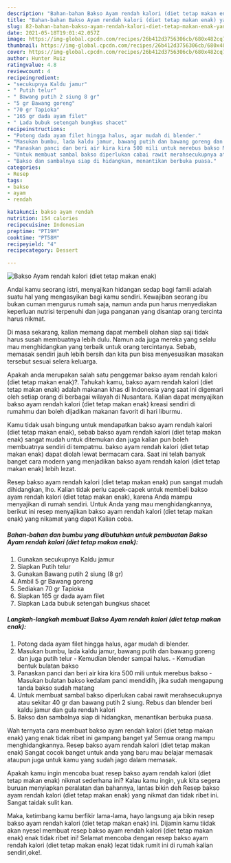 ```yaml
---
description: "Bahan-bahan Bakso Ayam rendah kalori (diet tetap makan enak) yang lezat Untuk Jualan"
title: "Bahan-bahan Bakso Ayam rendah kalori (diet tetap makan enak) yang lezat Untuk Jualan"
slug: 82-bahan-bahan-bakso-ayam-rendah-kalori-diet-tetap-makan-enak-yang-lezat-untuk-jualan
date: 2021-05-18T19:01:42.057Z
image: https://img-global.cpcdn.com/recipes/26b412d3756306cb/680x482cq70/bakso-ayam-rendah-kalori-diet-tetap-makan-enak-foto-resep-utama.jpg
thumbnail: https://img-global.cpcdn.com/recipes/26b412d3756306cb/680x482cq70/bakso-ayam-rendah-kalori-diet-tetap-makan-enak-foto-resep-utama.jpg
cover: https://img-global.cpcdn.com/recipes/26b412d3756306cb/680x482cq70/bakso-ayam-rendah-kalori-diet-tetap-makan-enak-foto-resep-utama.jpg
author: Hunter Ruiz
ratingvalue: 4.8
reviewcount: 4
recipeingredient:
- "secukupnya Kaldu jamur"
- " Putih telur"
- " Bawang putih 2 siung 8 gr"
- "5 gr Bawang goreng"
- "70 gr Tapioka"
- "165 gr dada ayam filet"
- " Lada bubuk setengah bungkus shacet"
recipeinstructions:
- "Potong dada ayam filet hingga halus, agar mudah di blender."
- "Masukan bumbu, lada kaldu jamur, bawang putih dan bawang goreng dan juga putih telur Kemudian blender sampai halus. Kemudian bentuk bulatan bakso"
- "Panaskan panci dan beri air kira kira 500 mili untuk merebus bakso Masukan bulatan bakso kedalam panci mendidih, jika sudah mengapung tanda bakso sudah matang"
- "Untuk membuat sambal bakso diperlukan cabai rawit merahsecukupnya atau sekitar 40 gr dan bawang putih 2 siung. Rebus dan blender beri kaldu jamur dan gula rendah kalori"
- "Bakso dan sambalnya siap di hidangkan, menantikan berbuka puasa."
categories:
- Resep
tags:
- bakso
- ayam
- rendah

katakunci: bakso ayam rendah 
nutrition: 154 calories
recipecuisine: Indonesian
preptime: "PT19M"
cooktime: "PT58M"
recipeyield: "4"
recipecategory: Dessert

---
```



![Bakso Ayam rendah kalori (diet tetap makan enak)](https://img-global.cpcdn.com/recipes/26b412d3756306cb/680x482cq70/bakso-ayam-rendah-kalori-diet-tetap-makan-enak-foto-resep-utama.jpg)

Andai kamu seorang istri, menyajikan hidangan sedap bagi famili adalah suatu hal yang mengasyikan bagi kamu sendiri. Kewajiban seorang ibu bukan cuman mengurus rumah saja, namun anda pun harus menyediakan keperluan nutrisi terpenuhi dan juga panganan yang disantap orang tercinta harus nikmat.

Di masa  sekarang, kalian memang dapat membeli olahan siap saji tidak harus susah membuatnya lebih dulu. Namun ada juga mereka yang selalu mau menghidangkan yang terbaik untuk orang tercintanya. Sebab, memasak sendiri jauh lebih bersih dan kita pun bisa menyesuaikan masakan tersebut sesuai selera keluarga. 



Apakah anda merupakan salah satu penggemar bakso ayam rendah kalori (diet tetap makan enak)?. Tahukah kamu, bakso ayam rendah kalori (diet tetap makan enak) adalah makanan khas di Indonesia yang saat ini digemari oleh setiap orang di berbagai wilayah di Nusantara. Kalian dapat menyajikan bakso ayam rendah kalori (diet tetap makan enak) kreasi sendiri di rumahmu dan boleh dijadikan makanan favorit di hari liburmu.

Kamu tidak usah bingung untuk mendapatkan bakso ayam rendah kalori (diet tetap makan enak), sebab bakso ayam rendah kalori (diet tetap makan enak) sangat mudah untuk ditemukan dan juga kalian pun boleh membuatnya sendiri di tempatmu. bakso ayam rendah kalori (diet tetap makan enak) dapat diolah lewat bermacam cara. Saat ini telah banyak banget cara modern yang menjadikan bakso ayam rendah kalori (diet tetap makan enak) lebih lezat.

Resep bakso ayam rendah kalori (diet tetap makan enak) pun sangat mudah dihidangkan, lho. Kalian tidak perlu capek-capek untuk membeli bakso ayam rendah kalori (diet tetap makan enak), karena Anda mampu menyajikan di rumah sendiri. Untuk Anda yang mau menghidangkannya, berikut ini resep menyajikan bakso ayam rendah kalori (diet tetap makan enak) yang nikamat yang dapat Kalian coba.

<!--inarticleads1-->

##### Bahan-bahan dan bumbu yang dibutuhkan untuk pembuatan Bakso Ayam rendah kalori (diet tetap makan enak):

1. Gunakan secukupnya Kaldu jamur
1. Siapkan  Putih telur
1. Gunakan  Bawang putih 2 siung (8 gr)
1. Ambil 5 gr Bawang goreng
1. Sediakan 70 gr Tapioka
1. Siapkan 165 gr dada ayam filet
1. Siapkan  Lada bubuk setengah bungkus shacet




<!--inarticleads2-->

##### Langkah-langkah membuat Bakso Ayam rendah kalori (diet tetap makan enak):

1. Potong dada ayam filet hingga halus, agar mudah di blender.
1. Masukan bumbu, lada kaldu jamur, bawang putih dan bawang goreng dan juga putih telur - Kemudian blender sampai halus. - Kemudian bentuk bulatan bakso
1. Panaskan panci dan beri air kira kira 500 mili untuk merebus bakso - Masukan bulatan bakso kedalam panci mendidih, jika sudah mengapung tanda bakso sudah matang
1. Untuk membuat sambal bakso diperlukan cabai rawit merahsecukupnya atau sekitar 40 gr dan bawang putih 2 siung. Rebus dan blender beri kaldu jamur dan gula rendah kalori
1. Bakso dan sambalnya siap di hidangkan, menantikan berbuka puasa.




Wah ternyata cara membuat bakso ayam rendah kalori (diet tetap makan enak) yang enak tidak ribet ini gampang banget ya! Semua orang mampu menghidangkannya. Resep bakso ayam rendah kalori (diet tetap makan enak) Sangat cocok banget untuk anda yang baru mau belajar memasak ataupun juga untuk kamu yang sudah jago dalam memasak.

Apakah kamu ingin mencoba buat resep bakso ayam rendah kalori (diet tetap makan enak) nikmat sederhana ini? Kalau kamu ingin, yuk kita segera buruan menyiapkan peralatan dan bahannya, lantas bikin deh Resep bakso ayam rendah kalori (diet tetap makan enak) yang nikmat dan tidak ribet ini. Sangat taidak sulit kan. 

Maka, ketimbang kamu berfikir lama-lama, hayo langsung aja bikin resep bakso ayam rendah kalori (diet tetap makan enak) ini. Dijamin kamu tiidak akan nyesel membuat resep bakso ayam rendah kalori (diet tetap makan enak) enak tidak ribet ini! Selamat mencoba dengan resep bakso ayam rendah kalori (diet tetap makan enak) lezat tidak rumit ini di rumah kalian sendiri,oke!.

